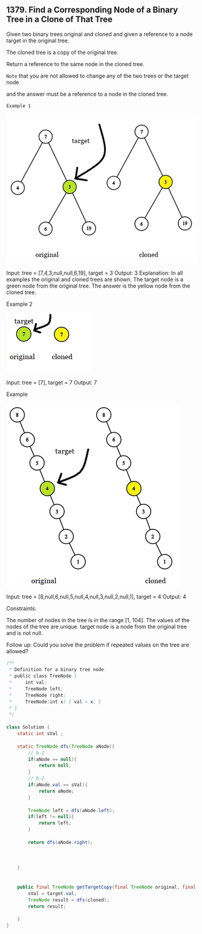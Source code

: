 ## 1379. Find a Corresponding Node of a Binary Tree in a Clone of That Tree

Given two binary trees original and cloned and given a reference to a node target in the original tree.

The cloned tree is a copy of the original tree.

Return a reference to the same node in the cloned tree.

`Note` that you are not allowed to change any of the two trees or the target node 

and the answer must be a reference to a node in the cloned tree.

    Example 1
  
![Example 1](e1.png)


  Input: tree = [7,4,3,null,null,6,19], target = 3
  Output: 3
  Explanation: In all examples the original and cloned trees are shown. 
         The target node is a green node from the original tree. The answer is the yellow node from the cloned tree.


  Example 2

![Example 2](e2.png)

  Input: tree = [7], target =  7
  Output: 7


  Example

![Example 3](e3.png)

  Input: tree = [8,null,6,null,5,null,4,null,3,null,2,null,1], target = 4
  Output: 4


Constraints:

The number of nodes in the tree is in the range [1, 104].
The values of the nodes of the tree are unique.
target node is a node from the original tree and is not null.
 

Follow up: Could you solve the problem if repeated values on the tree are allowed?

```java
/**
 * Definition for a binary tree node.
 * public class TreeNode {
 *     int val;
 *     TreeNode left;
 *     TreeNode right;
 *     TreeNode(int x) { val = x; }
 * }
 */

class Solution {
    static int sVal ;

    static TreeNode dfs(TreeNode aNode){
        // b-1
        if(aNode == null){
            return null;
        }
        // b-2
        if(aNode.val == sVal){
            return aNode;
        }

        TreeNode left = dfs(aNode.left);
        if(left != null){
            return left;
        }

        return dfs(aNode.right);

        
        
    }


    public final TreeNode getTargetCopy(final TreeNode original, final TreeNode cloned, final TreeNode target) {
        sVal = target.val;
        TreeNode result = dfs(cloned);
        return result;
        
    }
}
```
